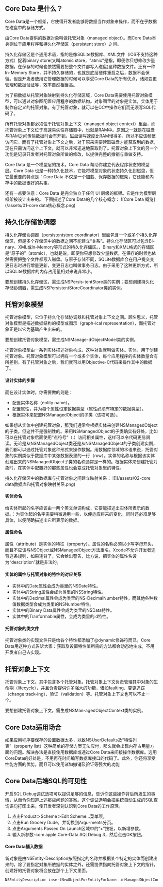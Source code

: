 ## Core Data 是什么？

Core Data是一个框架，它使得开发者能够将数据当作对象来操作，而不在乎数据在磁盘中的存储方式。

由Core Data提供的数据对象叫做托管对象（managed object）。而Core Data本身则位于应用程序和持久化存储区（persistent store）之间。

持久化存储区是个通用术语，指的是像SQLite数据库、XML文件（iOS不支持这种方式）捉着binary store(又叫atomic store，"atmic"是指，即便你只想修改少量数据，在保存的时候也依然需要把整个文件都写入磁盘)这种数据文件。还有一种In-Memory Store，并不持久存储的，也就是底层硬件重启之后，数据不会保留。但是开发者使用它管理数据的时候可以享受Core Data的所有优点，诸如变更管理和数据验证等，效率自然相当高。

为了把数据从托管对象映射到持久化存储区域，Core Data需要使用托管对象模型，可以通过对象图配置应用程序的数据结构。对象图里的对象是实体，实体用于制作自定义的托管对象。有了托管对象，就可以在OC中操作它们而无须写SQL代码了。

所有托管对象都必须位于托管对象上下文（managed object context）里面，而托管对象上下文位于高速易失性存储器中，也就是RAM中。原因之一就是在磁盘与RAM之间传输数据时会有开销。磁盘读写速度比RAM慢得多，所以不应该频繁访问它。而有了托管对象上下文之后，对于原来需要读取磁盘才能获取到的数据，现在只需访问这个上下文，就可以非常迅速地获取到了。托管对象上下文的另一个功能是记录开发者对托管对象所做的修改，以提供完整的撤销与重做支持。

Core Data 是一个模型层的技术。Core Data 帮助你建立代表程序状态的模型层。Core Data 也是一种持久化技术，它能将模型对象的状态持久化到磁盘，但它最重要的特点是：Core Data 不仅是一个加载、保存数据的框架，它还能和内存中的数据很好的共事。

还有一点要注意：Core Data 是完全独立于任何 UI 层级的框架。它是作为模型层框架被设计出来的。
下图描述了Core Data的几个核心概念：
![Core Data 概览](/assets/01-core data核心概念.png)

## 持久化存储协调器
持久化存储协调器（persistentstore coordinator）里面包含一个或多个持久化存储区，但是多个存储区中的数据之间不能建立“关系”。持久化存储区可以包含Bi-nary、XML或In-Memory等形式的持久化存储区。，Binary和XML格式的存储区是“原子的”（atomic），也就是说，即便你只想修改少量数据，在保存的时候也依然需要把整个文件都写入磁盘。与原子存储不同，SQLite数据库会在用户提交变更日志时进行增量更新，变更日志也叫做事务日志。由于采用了这种更新方式，所以SQLite数据库的内存占用量相对来说非常小。

要想创建持久化存储区，需生成NSPersis-tentStore类的实例；要想创建持久化存储协调器，需生成NSPersistentStoreCoordinator类的实例。

## 托管对象模型
托管对象模型，它位于持久化存储协调器和托管对象上下文之间。顾名思义，托管对象模型是描述数据结构的模型或图示（graph-ical representation），而托管对象正是以它为基础产生出来的。

要想创建托管对象模型，需生成NSManage-dObjectModel类的实例。

托管对象模型由一系列实体描述对象构成，这种对象就叫做实体。实体，用于创建托管对象。托管对象模型可以拥有一个或多个实体，每个应用程序的实体数量会有所差别。有了托管对象之后，我们就可以用Objective-C代码来操作其中的数据了。

#### 设计实体的步骤
而在设计实体时，你需要做的则是：
* 配置实体名称（entity name）。
* 配置属性，并为每个属性设定数据类型（属性必须有特定的数据类型）。
* 根据实体来配置NSManagedObject的子类（该项可选）。

如果想从实体中创建托管对象，那我们通常会根据实体来创建NSManagedObject的子类，但这并不是强制性的。采用NSManagedObject的子类确实有好处，比如可以在托管对象后面使用“点符号”（.）访问相关属性，这样可以令代码更易阅读。无论是从NSManagedObject类还是从NSManagedObject的子类创建实例，我们都可以通过托管对象这种形式来操作数据。用数据库领域的术语来说，托管对象的实例类似于数据库中某张数据表里的一行（row）。实体的名称与根据该实体创建出来的NSManagedObject子类的名称通常是一样的。根据实体来创建托管对象时，在实体中配置好的那些属性也会变成托管对象里的特性。

持久化存储区中的数据库与托管对象之间建立映射关系：
![](/assets/02-core data数据库和托管对象映射关系.png)

#### 实体命名
给实体所起的名字应该由一两个英文单词构成，它要能描述出实体所表示的数据。：为实体起的名字需要稍微通用一些，以便适应将来的变化，同时还必须足够具体，以便明确描述出它所表示的数据。

#### 属性命名
属性（attribute）是实体的特征（property）。属性的名称必须以小写字母开头，而且不应该与NSObject或NSManagedObject方法重名。Xcode不允许开发者违背这条规则，如果违背了，它会给出警告，比方说，把实体的属性名设为“description”就是非法的。

#### 实体的属性与托管对象的特性的对应关系
* 实体中的Date属性会成为类里的NSDate特性。
* 实体中的String属性会成为类里的NSString特性。
* 实体中的Decimal属性会成为类里的NS-DecimalNumber特性，而其他各种数值数据类型会成为类里的NSNumber特性。
* 实体中的Binary Data属性会成为类里的NSData特性。
* 实体中的Tranformable属性，会成为类里的id特性。

#### 托管对象的类文件
托管对象类的实现文件只是给各个特性都添加了@dynamic修饰符而已。Core Data用这种方式告诉大家：获取及设置特性值所需的方法都会动态地生成，不用开发者自己去实现。

## 托管对象上下文
托管对象上下文，其中包含多个托管对象。托管对象上下文负责管理其中对象的生命期（lifecycle），并且负责提供许多强大的功能，诸如faulting、变更追踪（change track-ing）、验证（validation）等。托管对象上下文也可以不止一个。

要想创建托管对象上下文，需生成NSMan-agedObjectContext类的实例。


## Core Data适用场合
如果应用程序要保存的设置数据太多，以致NSUserDefaults及“特性列表”（property list）这种简单的存储方案无法应付，那么就会出现内存占用量方面的问题。解决办法是直接使用数据库或通过Core Data来间接操作数据库。选用CoreData的好处是，不用再花时间编写数据库接口的代码了。此外，你还将享受性能方面的优势，而且可以使用诸如撤销及验证等强大的功能


## Core Data后端SQL的可见性
开启SQL Debug调试选项可以提供足够的信息，告诉你这些操作背后所发生的事情，从而令你知道上述那些问题的答案。这个调试选项会把系统自动生成的SQL查询语句打印出来，使开发者深刻认识到Core Data的工作原理。
1. 点击Product＞Scheme＞Edit Scheme...菜单项。
2. 点击Run Grocery Dude，并切换到Argu-ments分页。
3. 点击Arguments Passed On Launch区域中的“+”按钮，以新增参数。
4. 输入新参数-com.apple.Core-Data.SQLDebug 3，然后点击OK按钮。


#### Core Data插入数据
新对象是由NSEntity-Description按照指定的名称并根据某个特定的实体而创建出来的。除了要指定对象所依据的实体之外，还需提供指向托管对象上下文的指针，创建好的托管对象将会放在那个上下文里面。

```objective-c
NSEntityDescription insertNewObjectForEntityForName: inManagedObjectContext:
```

